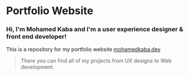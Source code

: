 # Portfolio Website

### Hi, I'm Mohamed Kaba and I'm a user experience designer & front end developer!

This is a repository for my portfolio website [mohamedkaba.dev](https://www.mohamedkaba.dev)

> There you can find all of my projects from UX designs to Web development.

